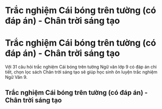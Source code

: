 # Trắc nghiệm Cái bóng trên tường (có đáp án) - Chân trời sáng tạo

# Trắc nghiệm Cái bóng trên tường (có đáp án) - Chân trời sáng tạo

Với 31 câu hỏi trắc nghiệm Cái bóng trên tường Ngữ văn lớp 9 có đáp án chi tiết, chọn lọc sách Chân trời sáng tạo sẽ giúp học sinh ôn luyện trắc nghiệm Ngữ Văn 9.

## Trắc nghiệm Cái bóng trên tường (có đáp án) - Chân trời sáng tạo
